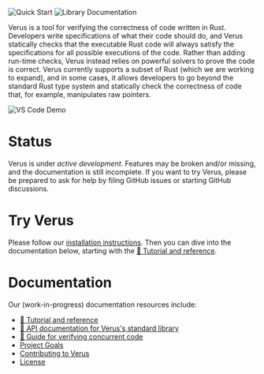 ![Quick Start](https://img.shields.io/badge/tutorial-quick%20start-informational?link=https://verus-lang.github.io/verus/guide/getting_started.html) ![Library Documentation](https://img.shields.io/badge/docs-vstd-informational?link=https://verus-lang.github.io/verus/verusdoc/lib/)

Verus is a tool for verifying the correctness of code written in Rust.
Developers write specifications of what their code should do,
and Verus statically checks that the executable Rust code will always 
satisfy the specifications for all possible executions of the code.
Rather than adding run-time checks, Verus instead relies on powerful solvers to
prove the code is correct.  Verus currently supports a subset of Rust (which we
are working to expand), and in some cases, it allows developers to go beyond
the standard Rust type system and statically check the correctness of code
that, for example, manipulates raw pointers.  

![VS Code Demo](source/docs/verus-demo.gif)

# Status

Verus is under *active development*. Features may be broken and/or missing, and
the documentation is still incomplete. If you want to try Verus, please be
prepared to ask for help by filing GitHub issues or starting GitHub
discussions.

# Try Verus

Please follow our [installation instructions](INSTALL.md).
Then you can dive into the documentation below, starting
with the [📖 Tutorial and reference](https://verus-lang.github.io/verus/guide/).

# Documentation
Our (work-in-progress) documentation resources include:
 * [📖 Tutorial and reference](https://verus-lang.github.io/verus/guide/)
 * [📖 API documentation for Verus's standard library](https://verus-lang.github.io/verus/verusdoc/lib/)
 * [📖 Guide for verifying concurrent code](https://verus-lang.github.io/verus/state_machines/)
 * [Project Goals](../../wiki/Goals)
 * [Contributing to Verus](CONTRIBUTING.md)
 * [License](LICENSE)
